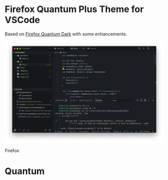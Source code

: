 # Firefox Quantum Plus Theme for VSCode

Based on [Firefox Quantum Dark](https://marketplace.visualstudio.com/items?itemName=beastdestroyer.firefox-quantum-themes) with some enhancements.

![](screenshot.png)


Firefox
# Quantum

